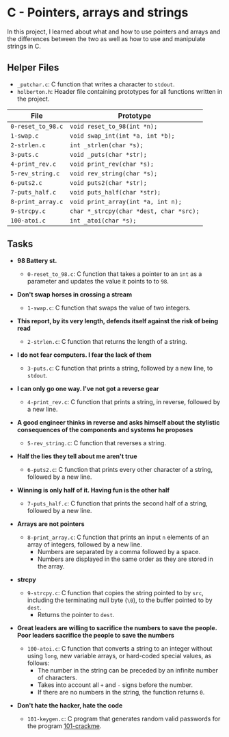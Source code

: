 # C - Pointers, arrays and strings
In this project, I learned about what and how to use pointers and arrays and the differences between the two as well as how to use and manipulate strings in C.

## Helper Files

* `_putchar.c`: C function that writes a character to `stdout`.
* `holberton.h`: Header file containing prototypes for all functions written in the project.

| File              | Prototype                               |
| ----------------- | --------------------------------------- |
| `0-reset_to_98.c` | `void reset_to_98(int *n);`             |
| `1-swap.c`        | `void swap_int(int *a, int *b);`        |
| `2-strlen.c`      | `int _strlen(char *s);`                 |
| `3-puts.c`        | `void _puts(char *str);`                |
| `4-print_rev.c`   | `void print_rev(char *s);`              |
| `5-rev_string.c`  | `void rev_string(char *s);`             |
| `6-puts2.c`       | `void puts2(char *str);`                |
| `7-puts_half.c`   | `void puts_half(char *str);`            |
| `8-print_array.c` | `void print_array(int *a, int n);`      |
| `9-strcpy.c`      | `char *_strcpy(char *dest, char *src);` |
| `100-atoi.c`      | `int _atoi(char *s);`                   |

## Tasks
* **98 Battery st.**
  * `0-reset_to_98.c`: C function that takes a pointer to an `int` as a parameter and updates the value it points to to `98`.

* **Don't swap horses in crossing a stream**
  * `1-swap.c`: C function that swaps the value of two integers.

* **This report, by its very length, defends itself against the risk of being read**
  * `2-strlen.c`: C function that returns the length of a string.

* **I do not fear computers. I fear the lack of them**
  * `3-puts.c`: C function that prints a string, followed by a new line, to `stdout`.

* **I can only go one way. I've not got a reverse gear**
  * `4-print_rev.c`: C function that prints a string, in reverse, followed by a new line.

* **A good engineer thinks in reverse and asks himself about the stylistic consequences of the components and systems he proposes**
  * `5-rev_string.c`: C function that reverses a string.

* **Half the lies they tell about me aren't true**
  * `6-puts2.c`: C function that prints every other character of a string, followed by a new line.

* **Winning is only half of it. Having fun is the other half**
  * `7-puts_half.c`: C function that prints the second half of a string, followed by a new line.

* **Arrays are not pointers**
  * `8-print_array.c`: C function that prints an input `n` elements of an array of integers, followed by a new line.
    * Numbers are separated by a comma followed by a space.
    * Numbers are displayed in the same order as they are stored in the array.

* **strcpy**
  * `9-strcpy.c`: C function that copies the string pointed to by `src`, including the terminating null byte (`\0`), to the buffer pointed to by `dest`.
    * Returns the pointer to `dest`.

* **Great leaders are willing to sacrifice the numbers to save the people. Poor leaders sacrifice the people to save the numbers**
  * `100-atoi.c`: C function that converts a string to an integer without using `long`, new variable arrays, or hard-coded special values, as follows:
    * The number in the string can be preceded by an infinite number of characters.
    * Takes into account all `+` and `-` signs before the number.
    * If there are no numbers in the string, the function returns `0`.

* **Don't hate the hacker, hate the code**
  * `101-keygen.c`: C program that generates random valid passwords for the program [101-crackme](https://github.com/holbertonschool/0x04.c).
